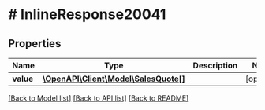 # # InlineResponse20041

## Properties

Name | Type | Description | Notes
------------ | ------------- | ------------- | -------------
**value** | [**\OpenAPI\Client\Model\SalesQuote[]**](SalesQuote.md) |  | [optional]

[[Back to Model list]](../../README.md#models) [[Back to API list]](../../README.md#endpoints) [[Back to README]](../../README.md)
